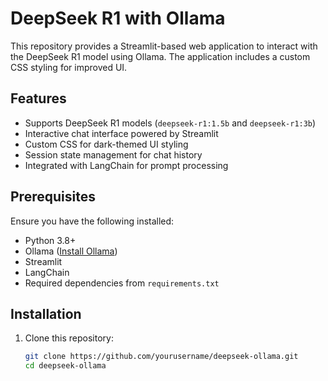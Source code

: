 # DeepSeek R1 with Ollama  

This repository provides a Streamlit-based web application to interact with the DeepSeek R1 model using Ollama. The application includes a custom CSS styling for improved UI.  

## Features  

- Supports DeepSeek R1 models (`deepseek-r1:1.5b` and `deepseek-r1:3b`)  
- Interactive chat interface powered by Streamlit  
- Custom CSS for dark-themed UI styling  
- Session state management for chat history  
- Integrated with LangChain for prompt processing  

## Prerequisites  

Ensure you have the following installed:  

- Python 3.8+  
- Ollama ([Install Ollama](https://ollama.ai/))  
- Streamlit  
- LangChain  
- Required dependencies from `requirements.txt`  

## Installation  

1. Clone this repository:  
   ```sh
   git clone https://github.com/yourusername/deepseek-ollama.git  
   cd deepseek-ollama
